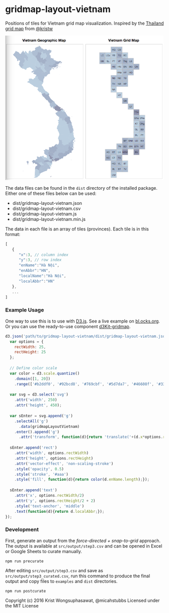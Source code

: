 # gridmap-layout-vietnam

Positions of tiles for Vietnam grid map visualization.  Inspired by the [Thailand grid map](https://github.com/kristw/gridmap-layout-thailand) from [@kristw](https://twitter.com/kristw)

<p align="center">
  <img src="examples/screenshot.png">
</p>

The data files can be found in the ```dist``` directory of the installed package. Either one of these files below can be used:

- dist/gridmap-layout-vietnam.json
- dist/gridmap-layout-vietnam.csv
- dist/gridmap-layout-vietnam.js
- dist/gridmap-layout-vietnam.min.js

The data in each file is an array of tiles (provinces). Each tile is in this format:

```javascript
[
   {  
      "x":3, // column index
      "y":3, // row index
      "enName":"Hà Nội",
      "enAbbr":"HN",
      "localName":"Hà Nội",
      "localAbbr":"HN"
   },
   ...
]
```

### Example Usage

One way to use this is to use with [D3.js](http://d3js.org/). See a live example on [bl.ocks.org](http://bl.ocks.org/kristw/09ead46529638309cd60). Or you can use the ready-to-use component [d3Kit-gridmap](https://github.com/kristw/d3kit-gridmap).

```javascript
d3.json('path/to/gridmap-layout-vietnam/dist/gridmap-layout-vietnam.json', function(error, gridmapLayoutVietnam){
  var options = {
    rectWidth: 25,
    rectHeight: 25
  };

  // Define color scale
  var color = d3.scale.quantize()
    .domain([1, 20])
    .range(['#b2ddf0', '#92bcd8', '#769cbf', '#5d7da7', '#46608f', '#334577', '#232d5f']);

  var svg = d3.select('svg')
    .attr('width', 250)
    .attr('height', 450);

  var sEnter = svg.append('g')
    .selectAll('g')
      .data(gridmapLayoutVietnam)
    .enter().append('g')
      .attr('transform', function(d){return 'translate('+(d.x*options.rectWidth)+','+(d.y*options.rectHeight)+')';});

  sEnter.append('rect')
    .attr('width', options.rectWidth)
    .attr('height', options.rectHeight)
    .attr('vector-effect', 'non-scaling-stroke')
    .style('opacity', 0.5)
    .style('stroke', '#aaa')
    .style('fill', function(d){return color(d.enName.length);});

  sEnter.append('text')
    .attr('x', options.rectWidth/2)
    .attr('y', options.rectHeight/2 + 2)
    .style('text-anchor', 'middle')
    .text(function(d){return d.localAbbr;});
});
```

### Development

First, generate an output from the *force-directed + snap-to-grid* approach. The output is available at ```src/output/step3.csv``` and can be opened in Excel or Google Sheets to curate manually.

```
npm run precurate
```

After editing ```src/output/step3.csv``` and save as ```src/output/step3_curated.csv```, run this command to produce the final output and copy files to `examples` and `dist` directories.

```
npm run postcurate
```

Copyright (c) 2016 Krist Wongsuphasawat, @micahstubbs Licensed under the MIT License

